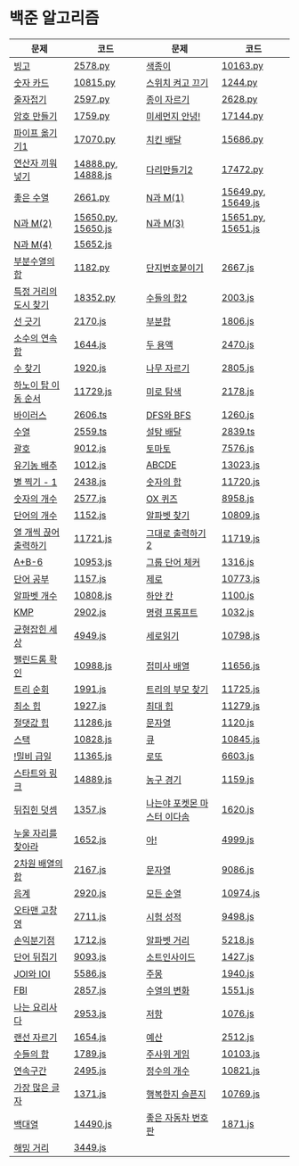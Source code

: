 # 백준 알고리즘

| 문제                                                         | 코드                                                     | 문제                                                         | 코드                                                     |
| ------------------------------------------------------------ | -------------------------------------------------------- | ------------------------------------------------------------ | -------------------------------------------------------- |
| [빙고](https://www.acmicpc.net/problem/2578)                 | [2578.py](./code/2578.py)                                | [색종이](https://www.acmicpc.net/problem/10163)              | [10163.py](./code/10163.py)                              |
| [숫자 카드](https://www.acmicpc.net/problem/10815)           | [10815.py](./code/10815.py)                              | [스위치 켜고 끄기](https://www.acmicpc.net/problem/1244)     | [1244.py](./code/1244.py)                                |
| [줄자접기](https://www.acmicpc.net/problem/2597)             | [2597.py](./code/2597.py)                                | [종이 자르기](https://www.acmicpc.net/problem/2628)          | [2628.py](./code/2628.py)                                |
| [암호 만들기](https://www.acmicpc.net/problem/1759)          | [1759.py](./code/1759.py)                                | [미세먼지 안녕!](https://www.acmicpc.net/problem/17144)      | [17144.py](./code/17144.py)                              |
| [파이프 옮기기1](https://www.acmicpc.net/problem/17070)      | [17070.py](./code/17070.py)                              | [치킨 배달](https://www.acmicpc.net/problem/15686)           | [15686.py](./code/15686.py)                              |
| [연산자 끼워넣기](https://www.acmicpc.net/problem/14888)     | [14888.py](./code/14888.py), [14888.js](./code/14888.js) | [다리만들기2](https://www.acmicpc.net/problem/17472)         | [17472.py](./code/17472.py)                              |
| [좋은 수열](https://www.acmicpc.net/problem/2661)            | [2661.py](./code/2661.py)                                | [N과 M(1)](https://www.acmicpc.net/problem/15649)            | [15649.py](./code/15649.py), [15649.js](./code/15649.js) |
| [N과 M(2)](https://www.acmicpc.net/problem/15650)            | [15650.py](./code/15650.js), [15650.js](./code/15650.js) | [N과 M(3)](https://www.acmicpc.net/problem/15651)            | [15651.py](./code/15651.py), [15651.js](./code/15651.js) |
| [N과 M(4)](https://www.acmicpc.net/problem/15652)            | [15652.js](./code/15652.js)                              |                                                              |                                                          |
| [부분수열의 합](https://www.acmicpc.net/problem/1182)        | [1182.py](./code/1182.py)                                | [단지번호붙이기](https://www.acmicpc.net/problem/2667)       | [2667.js](./code/2667.js)                                |
| [특정 거리의 도시 찾기](https://www.acmicpc.net/problem/18352) | [18352.py](./code/18352.py)                              | [수들의 합2](https://www.acmicpc.net/problem/2003)           | [2003.js](./code/2003.js)                                |
| [선 긋기](https://www.acmicpc.net/problem/2170)              | [2170.js](./code/2170.js)                                | [부분합](https://www.acmicpc.net/problem/1806)               | [1806.js](./code/1806.js)                                |
| [소수의 연속합](https://www.acmicpc.net/problem/1644)        | [1644.js](./code/1644.js)                                | [두 용액](https://www.acmicpc.net/problem/2470)              | [2470.js](./code/2470.js)                                |
| [수 찾기](https://www.acmicpc.net/problem/1920)              | [1920.js](./code/1920.js)                                | [나무 자르기](https://www.acmicpc.net/problem/2805)          | [2805.js](./code/2805.js)                                |
| [하노이 탑 이동 순서](https://www.acmicpc.net/problem/11729) | [11729.js](./code/11729.js)                              | [미로 탐색](https://www.acmicpc.net/problem/2178)            | [2178.js](./code/2178.js)                                |
| [바이러스](https://www.acmicpc.net/problem/2606)             | [2606.ts](./code/2606.ts)                                | [DFS와 BFS](https://www.acmicpc.net/problem/1260)            | [1260.js](./code/1260.js)                                |
| [수열](https://www.acmicpc.net/problem/2559)                 | [2559.ts](./code/2559.ts)                                | [설탕 배달](https://www.acmicpc.net/problem/2839)            | [2839.ts](./code/2839.ts)                                |
| [괄호](https://www.acmicpc.net/problem/9012)                 | [9012.js](./code/9012.js)                                | [토마토](https://www.acmicpc.net/problem/7576)               | [7576.js](./code/7576.js)                                |
| [유기농 배추](https://www.acmicpc.net/problem/1012)          | [1012.js](./code/1012.js)                                | [ABCDE](https://www.acmicpc.net/problem/13023)               | [13023.js](./code/13023.js)                              |
| [별 찍기 - 1](https://www.acmicpc.net/problem/2438)          | [2438.js](./code/2438.js)                                | [숫자의 합](https://www.acmicpc.net/problem/11720)           | [11720.js](./code/11720.js)                              |
| [숫자의 개수](https://www.acmicpc.net/problem/2577)          | [2577.js](./code/2577.js)                                | [OX 퀴즈](https://www.acmicpc.net/problem/8958)              | [8958.js](./code/8958.js)                                |
| [단어의 개수](https://www.acmicpc.net/problem/1152)          | [1152.js](./code/1152.js)                                | [알파벳 찾기](https://www.acmicpc.net/problem/10809)         | [10809.js](./code/10809.js)                              |
| [열 개씩 끊어 출력하기](https://www.acmicpc.net/problem/11721) | [11721.js](./code/11721.js)                              | [그대로 출력하기 2](https://www.acmicpc.net/problem/11719)   | [11719.js](./code/11719.js)                              |
| [A+B-6](https://www.acmicpc.net/problem/10953)               | [10953.js](./code/10953.js)                              | [그룹 단어 체커](https://www.acmicpc.net/problem/1316)       | [1316.js](./code/1316.js)                                |
| [단어 공부](https://www.acmicpc.net/problem/1157)            | [1157.js](./code/1157.js)                                | [제로](https://www.acmicpc.net/problem/10773)                | [10773.js](./code/10773.js)                              |
| [알파벳 개수](https://www.acmicpc.net/problem/10808)         | [10808.js](./code/10808.js)                              | [하얀 칸](https://www.acmicpc.net/problem/1100)              | [1100.js](./code/1100.js)                                |
| [KMP](https://www.acmicpc.net/problem/2902)                  | [2902.js](./code/2902.js)                                | [명령 프롬프트](https://www.acmicpc.net/problem/1032)        | [1032.js](./code/1032.js)                                |
| [균형잡힌 세상](https://www.acmicpc.net/problem/4949)        | [4949.js](./code/4949.js)                                | [세로읽기](https://www.acmicpc.net/problem/10798)            | [10798.js](./code/10798.js)                              |
| [팰린드롬 확인](https://www.acmicpc.net/problem/10988)       | [10988.js](./code/10988.js)                              | [접미사 배열](https://www.acmicpc.net/problem/11656)         | [11656.js](./code/11656.js)                              |
| [트리 순회](https://www.acmicpc.net/problem/1991)            | [1991.js](./code/1991.js)                                | [트리의 부모 찾기](https://www.acmicpc.net/problem/11725)    | [11725.js](./code/11725.js)                              |
| [최소 힙](https://www.acmicpc.net/problem/1927)              | [1927.js](./code/1927.js)                                | [최대 힙](https://www.acmicpc.net/problem/11279)             | [11279.js](./code/11279.js)                              |
| [절댓값 힙](https://www.acmicpc.net/problem/11286)           | [11286.js](./code/11286.js)                              | [문자열](https://www.acmicpc.net/problem/1120)               | [1120.js](./code/1120.js)                                |
| [스택](https://www.acmicpc.net/problem/10828)                | [10828.js](./code/10828.js)                              | [큐](https://www.acmicpc.net/problem/10845)                  | [10845.js](./code/10845.js)                              |
| [!밀비 급일](https://www.acmicpc.net/problem/11365)          | [11365.js](./code/11365.js)                              | [로또](https://www.acmicpc.net/problem/6603)                 | [6603.js](./code/6603.js)                                |
| [스타트와 링크](https://www.acmicpc.net/problem/14889)       | [14889.js](./code/14889.js)                              | [농구 경기](https://www.acmicpc.net/problem/1159)            | [1159.js](./code/1159.js)                                |
| [뒤집힌 덧셈](https://www.acmicpc.net/problem/1357)          | [1357.js](./code/1357.js)                                | [나는야 포켓몬 마스터 이다솜](https://www.acmicpc.net/problem/1620) | [1620.js](./code/1620.js)                                |
| [누울 자리를 찾아라](https://www.acmicpc.net/problem/1652)   | [1652.js](./code/1652.js)                                | [아!](https://www.acmicpc.net/problem/4999)                  | [4999.js](./code/4999.js)                                |
| [2차원 배열의 합](https://www.acmicpc.net/problem/2167)      | [2167.js](./code/2167.js)                                | [문자열](https://www.acmicpc.net/problem/9086)               | [9086.js](./code/9086.js)                                |
| [음계](https://www.acmicpc.net/problem/2920)                 | [2920.js](./code/2920.js)                                | [모든 순열](https://www.acmicpc.net/problem/10974)           | [10974.js](./code/10974.js)                              |
| [오타맨 고창영](https://www.acmicpc.net/problem/2711)        | [2711.js](./code/2711.js)                                | [시험 성적](https://www.acmicpc.net/problem/9498)            | [9498.js](./code/9498.js)                                |
| [손익분기점](https://www.acmicpc.net/problem/1712)           | [1712.js](./code/1712.js)                                | [알파벳 거리](https://www.acmicpc.net/problem/5218)          | [5218.js](./code/5218.js)                                |
| [단어 뒤집기](https://www.acmicpc.net/problem/9093)          | [9093.js](./code/9093.js)                                | [소트인사이드](https://www.acmicpc.net/problem/1427)         | [1427.js](./code/1427.js)                                |
| [JOI와 IOI](https://www.acmicpc.net/problem/5586)            | [5586.js](./code/5586.js)                                | [주몽](https://www.acmicpc.net/problem/1940)                 | [1940.js](./code/1940.js)                                |
| [FBI](https://www.acmicpc.net/problem/2857)                  | [2857.js](./code/2857.js)                                | [수열의 변화](https://www.acmicpc.net/problem/1551)          | [1551.js](./code/1551.js)                                |
| [나는 요리사다](https://www.acmicpc.net/problem/2953)        | [2953.js](./code/2953.js)                                | [저항](https://www.acmicpc.net/problem/1076)                 | [1076.js](./code/1076.js)                                |
| [랜선 자르기](https://www.acmicpc.net/problem/1654)          | [1654.js](./code/1654.js)                                | [예산](https://www.acmicpc.net/problem/2512)                 | [2512.js](./code/2512.js)                                |
| [수들의 합](https://www.acmicpc.net/problem/1789)            | [1789.js](./code/1789.js)                                | [주사위 게임](https://www.acmicpc.net/problem/10103)         | [10103.js](./code/10103.js)                              |
| [연속구간](https://www.acmicpc.net/problem/2495)             | [2495.js](./code/2495.js)                                | [정수의 개수](https://www.acmicpc.net/problem/10821)         | [10821.js](./code/10821.js)                              |
| [가장 많은 글자](https://www.acmicpc.net/problem/1371)       | [1371.js](./code/1371.js)                                | [행복한지 슬픈지](https://www.acmicpc.net/problem/10769)     | [10769.js](./code/10769.js)                              |
| [백대열](https://www.acmicpc.net/problem/14490)              | [14490.js](./code/14490.js)                              | [좋은 자동차 번호판](https://www.acmicpc.net/problem/1871)   | [1871.js](./code/1871.js)                                |
| [해밍 거리](https://www.acmicpc.net/problem/3449)            | [3449.js](./code/3449.js)                                |                                                              |                                                          |

